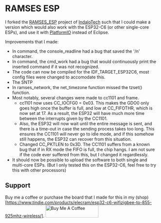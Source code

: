 # RAMSES ESP

I forked the [RAMSES_ESP](https://github.com/IndaloTech/ramses_esp/) project of [IndaloTech](https://github.com/IndaloTech) such that I could make a version which would also work with the ESP32-C6 (or other single-core ESPs), and use it with [PlatformIO](https://platformio.org/) instead of Eclipse.

Improvements that I made:
  - In command, the console_readline had a bug that saved the '/n' character.
  - In command, the cmd_work had a bug that would continuously print the inserted command if it was not recognized.
  - The code can now be compiled for the IDF_TARGET_ESP32C6, most config files were changed to accomodate this.
  - The SNTP
  - In ramses_network, the net_timezone function missed the tzset() function.
  - Most notably, several changes were made to cc1101 and frame.
    - cc1101 now uses CC_IOCFG0 = 0x03. This makes the GDO0 only goes high once the buffer is full, and low at CC_FIFOTHR, which is now set at 17. As a result, the ESP32 will have much more time between the interrupts given by the CC1101.
    - Also, the ESP32 will now wait until the entire message is sent, and there is a time-out in case the sending process takes too long. This ensures the CC1101 will never go to idle mode, and if this somehow still happens, the ESP32 can recover from this situation.
    - Changed CC_PKTLEN to 0x3D. The CC1101 suffers from a known bug that if in RX mode the FIFO is full, the chip hangs. I am not sure if the code ever suffered from this, but I changed it regardlessly.
  - It should now be possible to upload the software to both single and multi-core ESPs. (But I only tested this on the ESP32-C6, feel free to try this with other processors)

## Support
Buy me a coffee or purchase the board that I made for this in my (shop)[https://www.tindie.com/products/elecram/esp32-c6-wifizigbee-to-855-925mhz-wireless/].
<a href="https://www.buymeacoffee.com/immrmkw" target="_blank"><img src="https://cdn.buymeacoffee.com/buttons/default-orange.png" alt="Buy Me A Coffee" height="41" width="174"></a>